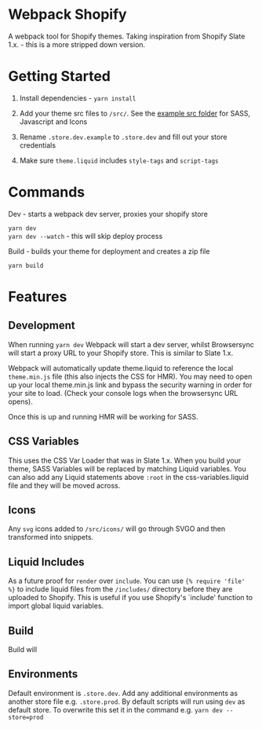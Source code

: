 # Webpack Shopify

A webpack tool for Shopify themes. Taking inspiration from Shopify Slate 1.x. - this is a more stripped down version. 

# Getting Started

1. Install dependencies - `yarn install`

2. Add your theme src files to `/src/`. See the [example src folder](https://github.com/switchthemes/webpack-shopify/tree/master/__src-examples) for SASS, Javascript and Icons

3. Rename `.store.dev.example` to `.store.dev` and fill out your store credentials

4. Make sure `theme.liquid` includes `style-tags` and `script-tags`

# Commands

Dev - starts a webpack dev server, proxies your shopify store

`yarn dev`\
`yarn dev --watch` - this will skip deploy process

Build - builds your theme for deployment and creates a zip file

`yarn build`

# Features

## Development
When running `yarn dev` Webpack will start a dev server, whilst Browsersync will start a proxy URL to your Shopify store. This is similar to Slate 1.x.

Webpack will automatically update theme.liquid to reference the local `theme.min.js` file (this also injects the CSS for HMR). You may need to open up your local theme.min.js link and bypass the security warning in order for your site to load. (Check your console logs when the browsersync URL opens).

Once this is up and running HMR will be working for SASS. 

## CSS Variables
This uses the CSS Var Loader that was in Slate 1.x. When you build your theme, SASS Variables will be replaced by matching Liquid variables. You can also add any Liquid statements above `:root` in the css-variables.liquid file and they will be moved across. 

## Icons
Any `svg` icons added to `/src/icons/` will go through SVGO and then transformed into snippets.

## Liquid Includes
As a future proof for `render` over `include`. You can use `{% require 'file' %}` to include liquid files from the `/includes/` directory before they are uploaded to Shopify. This is useful if you use Shopify's `include' function to import global liquid variables.

## Build
Build will 

## Environments
Default environment is `.store.dev`. Add any additional environments as another store file e.g. `.store.prod`. By default scripts will run using `dev` as default store. To overwrite this set it in the command e.g. `yarn dev --store=prod`